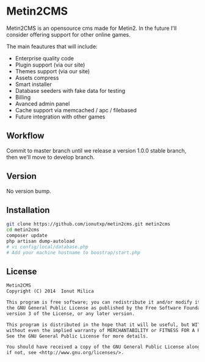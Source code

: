 Metin2CMS
=========

Metin2CMS is an opensource cms made for Metin2. In the future I'll consider offering support for other online games.

The main feautures that will include:
  - Enterprise quality code
  - Plugin support (via our site)
  - Themes support (via our site)
  - Assets compress
  - Smart installer
  - Database seeders with fake data for testing
  - Billing
  - Avanced admin panel
  - Cache support via memcached / apc / filebased 
  - Future integration with other games

Workflow
----
Commit to master branch until we release a version 1.0.0 stable branch, then we'll move to develop branch.

Version
----

No version bump.


Installation
--------------

```sh
git clone https://github.com/ionutxp/metin2cms.git metin2cms
cd metin2cms
composer update
php artisan dump-autoload
# vi config/local/database.php
# Add your machine hostname to boostrap/start.php
```

License
----
```txt
Metin2CMS
Copyright (C) 2014  Ionut Milica

This program is free software; you can redistribute it and/or modify it under the terms of
the GNU General Public License as published by the Free Software Foundation; either
version 3 of the License, or any later version.

This program is distributed in the hope that it will be useful, but WITHOUT ANY WARRANTY;
without even the implied warranty of MERCHANTABILITY or FITNESS FOR A PARTICULAR PURPOSE.
See the GNU General Public License for more details.

You should have received a copy of the GNU General Public License along with this program;
if not, see <http://www.gnu.org/licenses/>.
```
